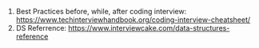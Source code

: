 1. Best Practices before, while, after coding interview: https://www.techinterviewhandbook.org/coding-interview-cheatsheet/
2. DS Referrence: https://www.interviewcake.com/data-structures-reference